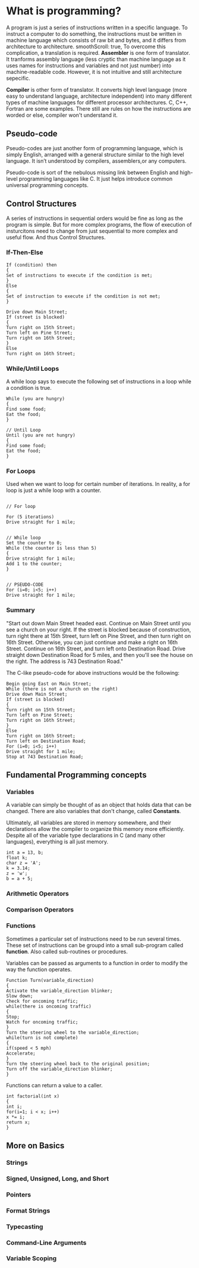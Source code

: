 # What is programming?

A program is just a series of instructions written in a specific language. To instruct a computer to do something, the instructions must be written in machine language which consists of raw bit and bytes, and it differs from architecture to architecture.
    smoothScroll: true,
To overcome this complication, a translation is required. **Assembler** is one form of translator. It tranforms assembly language (less cryptic than machine language as it uses names for instructions and variables and not just number) into machine-readable code. However, it is not intuitive and still architecture sepecific.

**Compiler** is other form of translator. It converts high level language (more easy to understand language, architecture independent) into many different types of machine languages for different processor architectures. C, C++, Fortran are some examples. There still are rules on how the instructions are worded or else, compiler won't understand it.

## Pseudo-code

Pseudo-codes are just another form of programming language, which is simply English, arranged with a general structure similar to the high level language. It isn’t understood by compilers, assemblers,or any computers.

Pseudo-code is  sort of the nebulous missing link between English and high-level programming languages like C. It just helps introduce common universal programming concepts.


## Control Structures

A series of instructions in sequential orders would be fine as long as the program is simple. But for more complex programs, the flow of execution of insturcitons need to change from just sequential to more complex and useful flow. And thus Control Structures.


### If-Then-Else

```
If (condition) then
{
Set of instructions to execute if the condition is met;
}
Else
{
Set of instruction to execute if the condition is not met;
}
```

```
Drive down Main Street;
If (street is blocked)
{
Turn right on 15th Street;
Turn left on Pine Street;
Turn right on 16th Street;
}
Else
Turn right on 16th Street;
```


### While/Until Loops

A while loop says to execute the following set of instructions in a loop while a condition is true.

```
While (you are hungry)
{
Find some food;
Eat the food;
}

// Until Loop
Until (you are not hungry)
{
Find some food;
Eat the food;
}
```


### For Loops 

Used when we want to loop for certain number of iterations. In reality, a for loop is just a while loop with a counter. 

```

// For loop

For (5 iterations)
Drive straight for 1 mile;


// While loop
Set the counter to 0;
While (the counter is less than 5)
{
Drive straight for 1 mile;
Add 1 to the counter;
}


// PSEUDO-CODE
For (i=0; i<5; i++)
Drive straight for 1 mile;
```

### Summary
"Start out down Main Street headed east. Continue on Main Street until you see
a church on your right. If the street is blocked because of construction, turn
right there at 15th Street, turn left on Pine Street, and then turn right on
16th Street. Otherwise, you can just continue and make a right on 16th Street.
Continue on 16th Street, and turn left onto Destination Road. Drive straight
down Destination Road for 5 miles, and then you'll see the house on the right.
The address is 743 Destination Road."

The C-like pseudo-code for above instructions would be the following:
```
Begin going East on Main Street;
While (there is not a church on the right)
Drive down Main Street;
If (street is blocked)
{
Turn right on 15th Street;
Turn left on Pine Street;
Turn right on 16th Street;
}
Else
Turn right on 16th Street;
Turn left on Destination Road;
For (i=0; i<5; i++)
Drive straight for 1 mile;
Stop at 743 Destination Road;
```


## Fundamental Programming concepts

### Variables 

A variable can simply be thought of as an object that holds data that can be changed.
There are also variables that don't change, called **Constants**.

Ultimately, all variables are stored in memory somewhere, and their declarations allow the compiler
to organize this memory more efficiently. Despite all of the variable type declarations in C (and many other languages), everything is all just memory.

```
int a = 13, b;
float k;
char z = 'A';
k = 3.14;
z = 'w';
b = a + 5;
```

### Arithmetic Operators




### Comparison Operators



### Functions

Sometimes a particular set of instructions need to be run several times. These set of instructions can be groupd into a small sub-program called **function**. Also called sub-routines or procedures.

Variables can be passed as arguments to a function in order to modify the way the function operates.

```
Function Turn(variable_direction)
{
Activate the variable_direction blinker;
Slow down;
Check for oncoming traffic;
while(there is oncoming traffic)
{
Stop;
Watch for oncoming traffic;
}
Turn the steering wheel to the variable_direction;
while(turn is not complete)
{
if(speed < 5 mph)
Accelerate;
}
Turn the steering wheel back to the original position;
Turn off the variable_direction blinker;
}
```

Functions can return a value to a caller.

```
int factorial(int x)
{
int i;
for(i=1; i < x; i++)
x *= i;
return x;
}
```

## More on Basics

### Strings 
### Signed, Unsigned, Long, and Short 
### Pointers 
### Format Strings
### Typecasting 
### Command-Line Arguments 
### Variable Scoping 